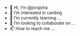 - 👋 Hi, I’m @jorajoha
- 👀 I’m interested in carding
- 🌱 I’m currently learning ...
- 💞️ I’m looking to collaborate on ...
- 📫 How to reach me ...

<!---
jorajoha/jorajoha is a ✨ special ✨ repository because its `README.md` (this file) appears on your GitHub profile.
You can click the Preview link to take a look at your changes.
--->
